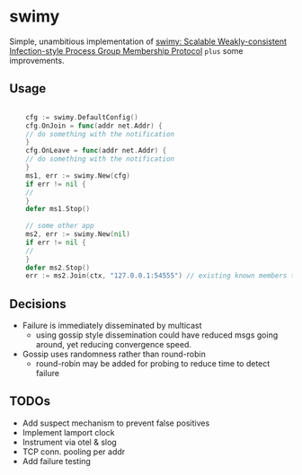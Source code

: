 # swimy
Simple, unambitious implementation of [swimy: Scalable Weakly-consistent Infection-style Process Group Membership Protocol](https://www.cs.cornell.edu/projects/Quicksilver/public_pdfs/swimy.pdf)
`plus` some improvements.



## Usage

```go

    cfg := swimy.DefaultConfig()
    cfg.OnJoin = func(addr net.Addr) {
    // do something with the notification
    }
    cfg.OnLeave = func(addr net.Addr) {
    // do something with the notification
    }
    ms1, err := swimy.New(cfg)
    if err != nil {
    //
    }
    defer ms1.Stop()
    
    // some other app
    ms2, err := swimy.New(nil) 
    if err != nil {
    //
    }
    defer ms2.Stop()
    err := ms2.Join(ctx, "127.0.0.1:54555") // existing known members to join the membership

```

## Decisions
- Failure is immediately disseminated by multicast
  - using gossip style dissemination could have reduced msgs going around, yet reducing convergence speed. 
- Gossip uses randomness rather than round-robin
  - round-robin may be added for probing to reduce time to detect failure 


## TODOs
- Add suspect mechanism to prevent false positives
- Implement lamport clock
- Instrument via otel & slog
- TCP conn. pooling per addr
- Add failure testing 
